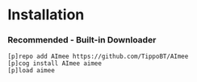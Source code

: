 # Installation
### Recommended - Built-in Downloader
```
[p]repo add AImee https://github.com/TippoBT/AImee
[p]cog install AImee aimee
[p]load aimee
```
